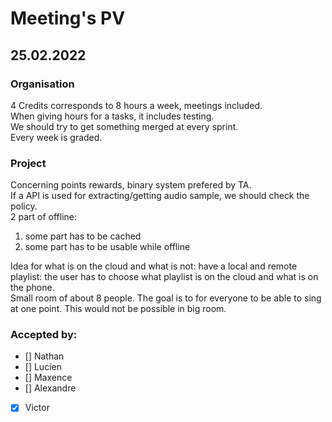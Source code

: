 # Meeting's PV

## 25.02.2022

### Organisation
<p>4 Credits corresponds to 8 hours a week, meetings included.<br>
When giving hours for a tasks, it includes testing.<br>
We should try to get something merged at every sprint.<br>
Every week is graded.</p>

### Project

<p>Concerning points rewards, binary system prefered by TA.<br>
If a API is used for extracting/getting audio sample, we should check the policy.<br>
2 part of offline:<br>

1. some part has to be cached
2. some part has to be usable while offline


Idea for what is on the cloud and what is not: have a local and remote playlist: the user has to choose what playlist is on the cloud and what is on the phone.<br>
Small room of about 8 people. The goal is to for everyone to be able to sing at one point. This would not be possible in big room. <br>

</p>
</p>

### Accepted by:

- [] Nathan
- [] Lucien
- [] Maxence
- [] Alexandre
- [x] Victor
